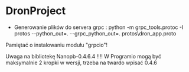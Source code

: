 # DronProject

- Generowanie plików do servera grpc :
python -m grpc_tools.protoc -I protos --python_out=. --grpc_python_out=. protos\dron_app.proto


Pamiętać o instalowaniu modułu "grpcio"!


Uwaga na bibliotekę Nanopb-0.4.6.4 !!!! W Programio mogą być maksymalnie 2 kropki w wersji, trzeba na twardo wpisać 0.4.6

